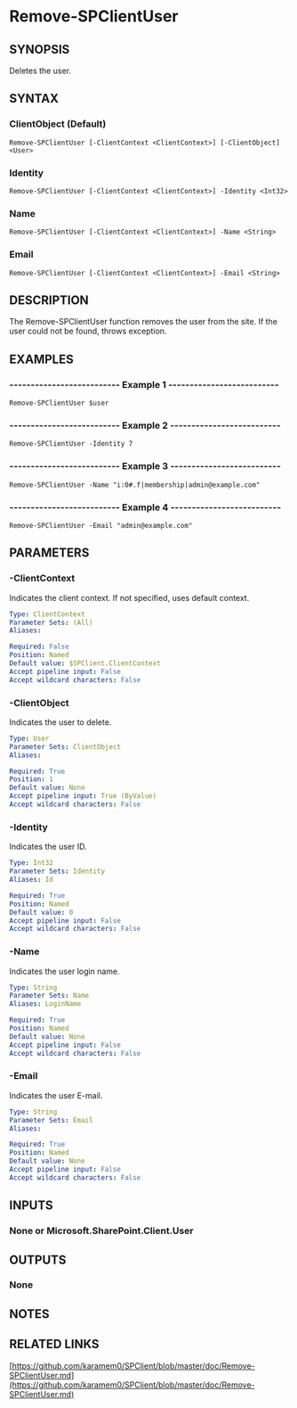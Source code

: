 # Remove-SPClientUser

## SYNOPSIS
Deletes the user.

## SYNTAX

### ClientObject (Default)
```
Remove-SPClientUser [-ClientContext <ClientContext>] [-ClientObject] <User>
```

### Identity
```
Remove-SPClientUser [-ClientContext <ClientContext>] -Identity <Int32>
```

### Name
```
Remove-SPClientUser [-ClientContext <ClientContext>] -Name <String>
```

### Email
```
Remove-SPClientUser [-ClientContext <ClientContext>] -Email <String>
```

## DESCRIPTION
The Remove-SPClientUser function removes the user from the site.
If the user could not be found, throws exception.

## EXAMPLES

### -------------------------- Example 1 --------------------------
```
Remove-SPClientUser $user
```

### -------------------------- Example 2 --------------------------
```
Remove-SPClientUser -Identity 7
```

### -------------------------- Example 3 --------------------------
```
Remove-SPClientUser -Name "i:0#.f|membership|admin@example.com"
```

### -------------------------- Example 4 --------------------------
```
Remove-SPClientUser -Email "admin@example.com"
```

## PARAMETERS

### -ClientContext
Indicates the client context.
If not specified, uses default context.

```yaml
Type: ClientContext
Parameter Sets: (All)
Aliases: 

Required: False
Position: Named
Default value: $SPClient.ClientContext
Accept pipeline input: False
Accept wildcard characters: False
```

### -ClientObject
Indicates the user to delete.

```yaml
Type: User
Parameter Sets: ClientObject
Aliases: 

Required: True
Position: 1
Default value: None
Accept pipeline input: True (ByValue)
Accept wildcard characters: False
```

### -Identity
Indicates the user ID.

```yaml
Type: Int32
Parameter Sets: Identity
Aliases: Id

Required: True
Position: Named
Default value: 0
Accept pipeline input: False
Accept wildcard characters: False
```

### -Name
Indicates the user login name.

```yaml
Type: String
Parameter Sets: Name
Aliases: LoginName

Required: True
Position: Named
Default value: None
Accept pipeline input: False
Accept wildcard characters: False
```

### -Email
Indicates the user E-mail.

```yaml
Type: String
Parameter Sets: Email
Aliases: 

Required: True
Position: Named
Default value: None
Accept pipeline input: False
Accept wildcard characters: False
```

## INPUTS

### None or Microsoft.SharePoint.Client.User

## OUTPUTS

### None

## NOTES

## RELATED LINKS

[https://github.com/karamem0/SPClient/blob/master/doc/Remove-SPClientUser.md](https://github.com/karamem0/SPClient/blob/master/doc/Remove-SPClientUser.md)

